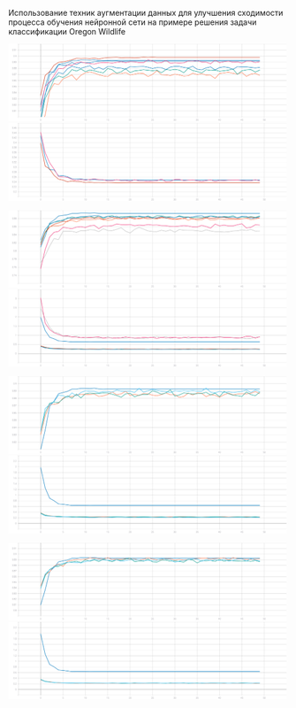 Использование техник аугментации данных для улучшения сходимости процесса
обучения нейронной сети на примере решения задачи классификации Oregon Wildlife

![](./graphic/BrightnessContrast_accuracy.svg)
![](./graphic/BrightnessContrast_loss.svg)

![](./graphic/Rotate_accuracy.svg)
![](./graphic/Rotate_loss.svg)

![](./graphic/RandomCrop_accuracy.svg)
![](./graphic/RandomCrop_loss.svg)

![](./graphic/GaussNoise_accuracy.svg)
![](./graphic/GaussNoise_loss.svg)
